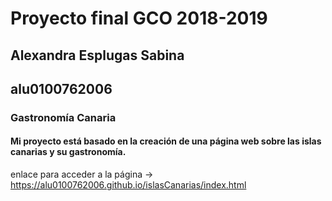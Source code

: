 # Proyecto final GCO 2018-2019
## Alexandra Esplugas Sabina
## alu0100762006

### Gastronomía Canaria
#### Mi proyecto está basado en la creación de una página web sobre las islas canarias y su gastronomía.

enlace para acceder a la página -> https://alu0100762006.github.io/islasCanarias/index.html
